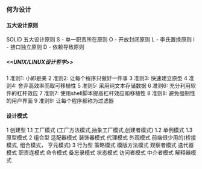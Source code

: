 ### 何为设计
#### 五大设计原则
  SOLID 五大设计原则
  S - 单一职责所在原则
  O - 开放封闭原则
  L - 李氏置换原则
  I - 接口独立原则
  D - 依赖导致原则
##### <<UNIX/LINUX设计哲学>>
 1 准则1: 小即是美
 2 准则2: 让每个程序只做好一件事 
 3 准则3: 快速建立原型
 4 准则4: 舍弃高效率而取可移植性
 5 准则5: 采用纯文本存储数据
 6 准则6: 充分利用软件的杠杆效应
 7 准则7: 使用shell脚本提高杠杆效应和移植性
 8 准则8: 避免强制性的用户界面
 9 准则9: 让每个程序都称为过滤器

 #### 设计模式
  1 创建型
   1.1 工厂模式 (工厂方法模式,抽象工厂模式,创建者模式)
   1.2 单例模式
   1.3 原型模式
  2 组合型
     适配器模式  装饰器模式 代理模式 外观模式  前端很少用的(桥接模式, 组合模式， 亨元模式)
  3 行为型
    策略模式 模版方法模式 观察者模式 迭代器模式 职责连模式 命令模式  备忘录模式 状态模式 访问者模式 中介者模式 解释器模式